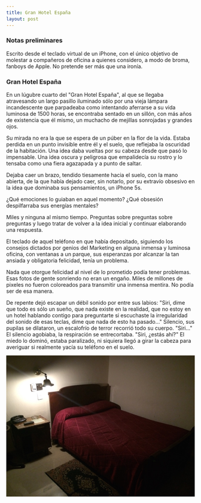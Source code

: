 ```yaml
---
title: Gran Hotel España
layout: post
---
```


### Notas preliminares

Escrito desde el teclado virtual de un iPhone, con el único objetivo de molestar a compañeros de oficina a quienes considero, a modo de broma, fanboys de Apple. No pretende ser más que una ironía.

### Gran Hotel España

En un lúgubre  cuarto del "Gran Hotel España", al que se llegaba atravesando un largo pasillo iluminado sólo por una vieja lámpara incandescente que parpadeaba como intentando aferrarse a su vida luminosa de 1500 horas, se encontraba sentado en un sillón, con más años de existencia que él mismo, un muchacho de mejillas sonrojadas y grandes ojos.

Su mirada no era la que se espera de un púber en la flor de la vida. Estaba perdida en un punto invisible entre él y el suelo, que reflejaba la oscuridad de la habitación. Una idea daba vueltas por su cabeza desde que pasó lo impensable. Una idea oscura y peligrosa que empalidecía su rostro y lo tensaba como una fiera agazapada y a punto de saltar.

Dejaba caer un brazo, tendido tiesamente hacia el suelo, con la mano abierta, de la que había dejado caer, sin notarlo, por su extravío obsesivo en la idea que dominaba sus pensamientos, un iPhone 5s.

¿Qué emociones lo guiaban en aquel momento? ¿Qué obsesión despilfarraba sus energías mentales?

Miles y ninguna al mismo tiempo. Preguntas sobre preguntas sobre preguntas y luego tratar de volver a la idea inicial y continuar elaborando una respuesta.

El teclado de aquel teléfono en que había depositado, siguiendo los consejos dictados por genios del Marketing en alguna inmensa y luminosa oficina, con ventanas a un parque, sus esperanzas por alcanzar la tan ansiada y obligatoria felicidad, tenía un problema.

Nada que otorgue felicidad al nivel de lo prometido podía tener problemas. Esas fotos de gente sonriendo no eran un engaño. Miles de millones de pixeles no fueron coloreados para transmitir una inmensa mentira. No podía ser de esa manera.

De repente dejó escapar un débil sonido por entre sus labios: "Siri, dime que todo es sólo un sueño, que nada existe en la realidad, que no estoy en un hotel hablando contigo para preguntarte si escuchaste la irregularidad del sonido de esas teclas, dime que nada de esto ha pasado..." Silencio, sus pupilas se dilataron, un escalofrío de terror recorrió todo su cuerpo. "Siri..." El silencio agobiaba, la respiración se entrecortaba. "Siri, ¿estás ahí?" El miedo lo dominó, estaba paralizado, ni siquiera llegó a girar la cabeza para averiguar si realmente yacía su teléfono en el suelo.

![](/images/2015-06-17-ghe.jpg)